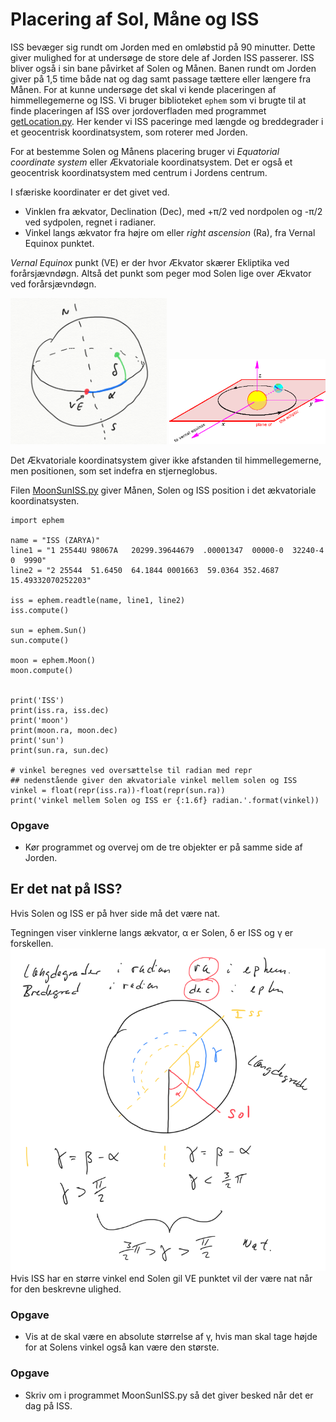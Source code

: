 # Placering af Sol, Måne og ISS
ISS bevæger sig rundt om Jorden med en omløbstid på 90 minutter. Dette giver mulighed for at undersøge de store dele af Jorden ISS passerer. ISS bliver også i sin bane påvirket af Solen og Månen. Banen rundt om Jorden giver på 1,5 time både nat og dag samt passage tættere eller længere fra Månen. For at kunne undersøge det skal vi kende placeringen af himmellegemerne og ISS. Vi bruger biblioteket ```ephem``` som vi brugte til at finde placeringen af ISS over jordoverfladen med programmet [getLocation.py](/pythonFiler/getLocation.py). Her kender vi ISS paceringe med længde og breddegrader i et geocentrisk koordinatsystem, som roterer med Jorden.

For at bestemme Solen og Månens placering bruger vi *Equatorial coordinate system* eller Ækvatoriale koordinatsystem. Det er også et geocentrisk koordinatsystem med centrum i Jordens centrum.

I sfæriske koordinater er det givet ved.
* Vinklen fra ækvator, Declination (Dec), med +&pi;/2 ved nordpolen og -&pi;/2 ved sydpolen, regnet i radianer.
* Vinkel langs ækvator fra højre om eller *right ascension* (Ra), fra Vernal Equinox punktet.

*Vernal Equinox* punkt (VE) er der hvor Ækvator skærer Ekliptika ved forårsjævndøgn. Altså det punkt som peger mod Solen lige over Ækvator ved forårsjævndøgn.
<p float="left">
  <img src="/materiale/billeder/ECS.png" width="250"> <img src="/materiale/billeder/Heliocentric_rectangular_ecliptic.png" width="250">
</p>


Det Ækvatoriale koordinatsystem giver ikke afstanden til himmellegemerne, men positionen, som set indefra en stjerneglobus.


Filen [MoonSunISS.py](/pythonFiler/MoonSunISS.py) giver Månen, Solen og ISS position i det ækvatoriale koordinatsysten.

```
import ephem

name = "ISS (ZARYA)"
line1 = "1 25544U 98067A   20299.39644679  .00001347  00000-0  32240-4 0  9990"
line2 = "2 25544  51.6450  64.1844 0001663  59.0364 352.4687 15.49332070252203"

iss = ephem.readtle(name, line1, line2)
iss.compute()

sun = ephem.Sun()
sun.compute()

moon = ephem.Moon()
moon.compute()


print('ISS')
print(iss.ra, iss.dec)
print('moon')
print(moon.ra, moon.dec)
print('sun')
print(sun.ra, sun.dec)

# vinkel beregnes ved oversættelse til radian med repr
## nedenstående giver den ækvatoriale vinkel mellem solen og ISS
vinkel = float(repr(iss.ra))-float(repr(sun.ra))
print('vinkel mellem Solen og ISS er {:1.6f} radian.'.format(vinkel))
```

### Opgave
* Kør programmet og overvej om de tre objekter er på samme side af Jorden.

## Er det nat på ISS?
Hvis Solen og ISS er på hver side må det være nat.

Tegningen viser vinklerne langs ækvator, &alpha; er Solen, &delta; er ISS og &gamma; er forskellen.
![Nat på ISS](/materiale/billeder/nat.png)
Hvis ISS har en større vinkel end Solen gil VE punktet vil der være nat når for den beskrevne ulighed.

### Opgave
* Vis at de skal være en absolute størrelse af &gamma;, hvis man skal tage højde for at Solens vinkel også kan være den største.

### Opgave
* Skriv om i programmet MoonSunISS.py så det giver besked når det er dag på ISS.
